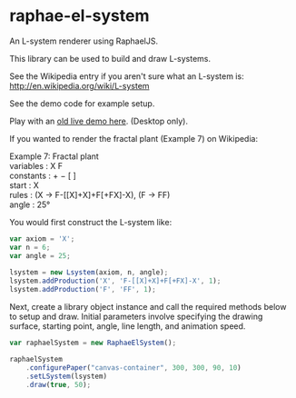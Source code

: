 # raphae-el-system
An L-system renderer using RaphaelJS.

This library can be used to build and draw L-systems.

See the Wikipedia entry if you aren't sure what an L-system is:
http://en.wikipedia.org/wiki/L-system

See the demo code for example setup.

Play with an [old live demo here](https://ptrkv.ch/things/raphae-el-system-demo/). (Desktop only).

If you wanted to render the fractal plant (Example 7) on Wikipedia:
<br/>

Example 7: Fractal plant<br/>
variables : X F<br/>
constants : + − [ ]<br/>
start  : X<br/>
rules  : (X → F-[[X]+X]+F[+FX]-X), (F → FF)<br/>
angle  : 25°<br/>

You would first construct the L-system like:

```javascript
var axiom = 'X';
var n = 6;
var angle = 25;
				
lsystem = new Lsystem(axiom, n, angle);
lsystem.addProduction('X', 'F-[[X]+X]+F[+FX]-X', 1);
lsystem.addProduction('F', 'FF', 1);
```

Next, create a library object instance and call the required methods below to setup and draw.
Initial parameters involve specifying the drawing surface, starting point, angle, line length,
and animation speed.

```javascript
var raphaelSystem = new RaphaeElSystem();

raphaelSystem
    .configurePaper("canvas-container", 300, 300, 90, 10)
    .setLSystem(lsystem)
    .draw(true, 50);
```


